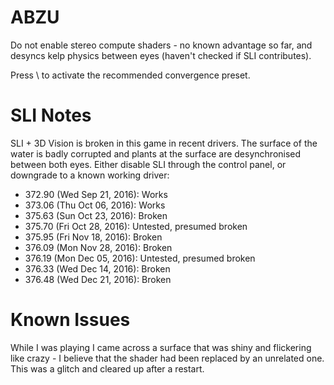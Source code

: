 ABZU
====

Do not enable stereo compute shaders - no known advantage so far, and desyncs kelp physics between eyes (haven't checked if SLI contributes).

Press \ to activate the recommended convergence preset.


SLI Notes
=========
SLI + 3D Vision is broken in this game in recent drivers. The surface of the
water is badly corrupted and plants at the surface are desynchronised between
both eyes. Either disable SLI through the control panel, or downgrade to a
known working driver:

- 372.90 (Wed Sep 21, 2016): Works
- 373.06 (Thu Oct 06, 2016): Works
- 375.63 (Sun Oct 23, 2016): Broken
- 375.70 (Fri Oct 28, 2016): Untested, presumed broken
- 375.95 (Fri Nov 18, 2016): Broken
- 376.09 (Mon Nov 28, 2016): Broken
- 376.19 (Mon Dec 05, 2016): Untested, presumed broken
- 376.33 (Wed Dec 14, 2016): Broken
- 376.48 (Wed Dec 21, 2016): Broken

Known Issues
============
While I was playing I came across a surface that was shiny and flickering like
crazy - I believe that the shader had been replaced by an unrelated one. This
was a glitch and cleared up after a restart.
